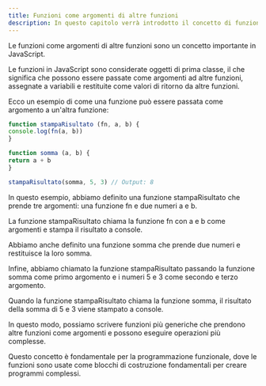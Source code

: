 ```yaml
---
title: Funzioni come argomenti di altre funzioni
description: In questo capitolo verrà introdotto il concetto di funzione come argomento di altre funzioni in JavaScript. Verranno descritte le modalità di definizione e di utilizzo delle funzioni come argomenti di altre funzioni.
---
```


Le funzioni come argomenti di altre funzioni sono un concetto importante in JavaScript.

Le funzioni in JavaScript sono considerate oggetti di prima classe, il che significa che possono essere passate come argomenti ad altre funzioni, assegnate a variabili e restituite come valori di ritorno da altre funzioni.

Ecco un esempio di come una funzione può essere passata come argomento a un'altra funzione:

```js
function stampaRisultato (fn, a, b) {
console.log(fn(a, b))
}

function somma (a, b) {
return a + b
}

stampaRisultato(somma, 5, 3) // Output: 8
```

In questo esempio, abbiamo definito una funzione stampaRisultato che prende tre argomenti: una funzione fn e due numeri a e b.

La funzione stampaRisultato chiama la funzione fn con a e b come argomenti e stampa il risultato a console.

Abbiamo anche definito una funzione somma che prende due numeri e restituisce la loro somma. 

Infine, abbiamo chiamato la funzione stampaRisultato passando la funzione somma come primo argomento e i numeri 5 e 3 come secondo e terzo argomento.

Quando la funzione stampaRisultato chiama la funzione somma, il risultato della somma di 5 e 3 viene stampato a console.

In questo modo, possiamo scrivere funzioni più generiche che prendono altre funzioni come argomenti e possono eseguire operazioni più complesse. 

Questo concetto è fondamentale per la programmazione funzionale, dove le funzioni sono usate come blocchi di costruzione fondamentali per creare programmi complessi.
